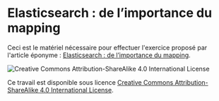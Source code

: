 # Elasticsearch : de l’importance du mapping

Ceci est le matériel nécessaire pour effectuer l'exercice proposé par l'article
éponyme : [Elasticsearch : de l’importance du mapping](http://blog.ippon.fr/2015/06/09/elasticsearch-de-limportance-du-mapping/).



![Creative Commons Attribution-ShareAlike 4.0 International License](https://i.creativecommons.org/l/by-sa/4.0/88x31.png)

Ce travail est disponible sous licence [Creative Commons Attribution-ShareAlike 4.0 International License](http://creativecommons.org/licenses/by-sa/4.0/).

